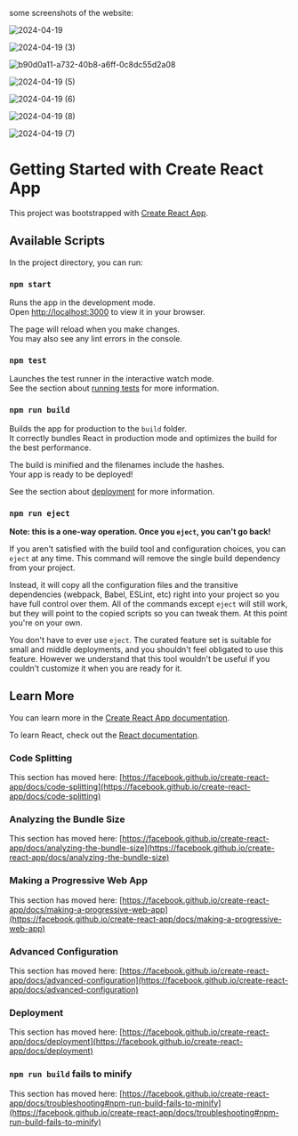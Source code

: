 some screenshots of the website:

![2024-04-19](https://github.com/samaun37/Rent-a-House/assets/76416089/4d4a9c79-d814-41df-9d2a-9c86d447bfc6)

![2024-04-19 (3)](https://github.com/samaun37/Rent-a-House/assets/76416089/22b8176c-066b-43d9-a60b-cb21e8c0bee0)

![b90d0a11-a732-40b8-a6ff-0c8dc55d2a08](https://github.com/samaun37/Rent-a-House/assets/76416089/c0759759-72bf-4ab6-819d-fe38e3709726)

![2024-04-19 (5)](https://github.com/samaun37/Rent-a-House/assets/76416089/2a50d74e-2c15-4a0b-9e1d-311b5f48eb26)

![2024-04-19 (6)](https://github.com/samaun37/Rent-a-House/assets/76416089/a7594daa-fa6c-4382-b7c5-1dcc2f68145d)

![2024-04-19 (8)](https://github.com/samaun37/Rent-a-House/assets/76416089/a837edbf-180d-4d80-b730-4007def7f631)

![2024-04-19 (7)](https://github.com/samaun37/Rent-a-House/assets/76416089/6aaf1d1c-dd33-4db7-8ff4-e7765a3fddbe)


# Getting Started with Create React App

This project was bootstrapped with [Create React App](https://github.com/facebook/create-react-app).

## Available Scripts

In the project directory, you can run:

### `npm start`

Runs the app in the development mode.\
Open [http://localhost:3000](http://localhost:3000) to view it in your browser.

The page will reload when you make changes.\
You may also see any lint errors in the console.

### `npm test`

Launches the test runner in the interactive watch mode.\
See the section about [running tests](https://facebook.github.io/create-react-app/docs/running-tests) for more information.

### `npm run build`

Builds the app for production to the `build` folder.\
It correctly bundles React in production mode and optimizes the build for the best performance.

The build is minified and the filenames include the hashes.\
Your app is ready to be deployed!

See the section about [deployment](https://facebook.github.io/create-react-app/docs/deployment) for more information.

### `npm run eject`

**Note: this is a one-way operation. Once you `eject`, you can't go back!**

If you aren't satisfied with the build tool and configuration choices, you can `eject` at any time. This command will remove the single build dependency from your project.

Instead, it will copy all the configuration files and the transitive dependencies (webpack, Babel, ESLint, etc) right into your project so you have full control over them. All of the commands except `eject` will still work, but they will point to the copied scripts so you can tweak them. At this point you're on your own.

You don't have to ever use `eject`. The curated feature set is suitable for small and middle deployments, and you shouldn't feel obligated to use this feature. However we understand that this tool wouldn't be useful if you couldn't customize it when you are ready for it.

## Learn More

You can learn more in the [Create React App documentation](https://facebook.github.io/create-react-app/docs/getting-started).

To learn React, check out the [React documentation](https://reactjs.org/).

### Code Splitting

This section has moved here: [https://facebook.github.io/create-react-app/docs/code-splitting](https://facebook.github.io/create-react-app/docs/code-splitting)

### Analyzing the Bundle Size

This section has moved here: [https://facebook.github.io/create-react-app/docs/analyzing-the-bundle-size](https://facebook.github.io/create-react-app/docs/analyzing-the-bundle-size)

### Making a Progressive Web App

This section has moved here: [https://facebook.github.io/create-react-app/docs/making-a-progressive-web-app](https://facebook.github.io/create-react-app/docs/making-a-progressive-web-app)

### Advanced Configuration

This section has moved here: [https://facebook.github.io/create-react-app/docs/advanced-configuration](https://facebook.github.io/create-react-app/docs/advanced-configuration)

### Deployment

This section has moved here: [https://facebook.github.io/create-react-app/docs/deployment](https://facebook.github.io/create-react-app/docs/deployment)

### `npm run build` fails to minify

This section has moved here: [https://facebook.github.io/create-react-app/docs/troubleshooting#npm-run-build-fails-to-minify](https://facebook.github.io/create-react-app/docs/troubleshooting#npm-run-build-fails-to-minify)




